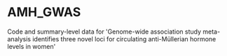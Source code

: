 # AMH_GWAS
Code and summary-level data for 'Genome-wide association study meta-analysis identifies three novel loci for circulating  anti-Müllerian hormone levels in women'
